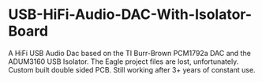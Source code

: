 # USB-HiFi-Audio-DAC-With-Isolator-Board
A HiFi USB Audio Dac based on the TI Burr-Brown PCM1792a DAC and the ADUM3160 USB Isolator. The Eagle project files are lost, unfortunately.
Custom built double sided PCB.
Still working after 3+ years of constant use.
